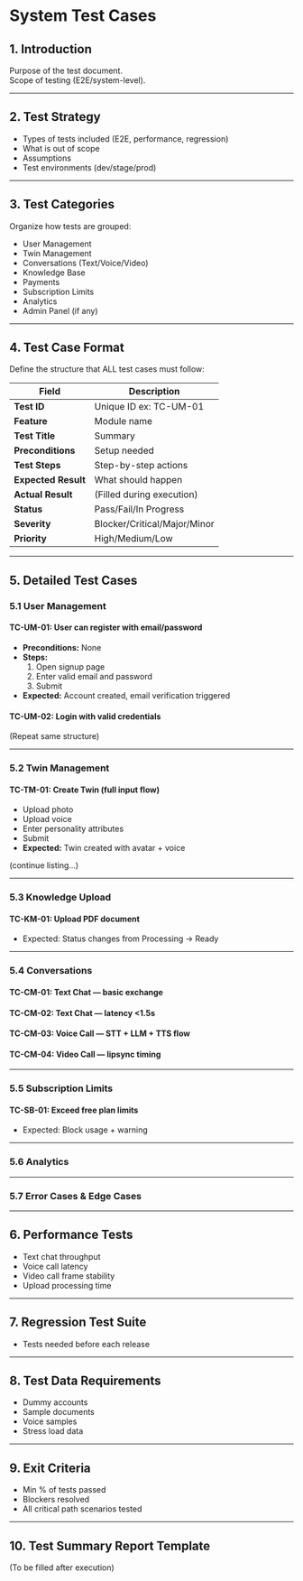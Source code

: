 # System Test Cases

## 1. Introduction
Purpose of the test document.  
Scope of testing (E2E/system-level).

---

## 2. Test Strategy
- Types of tests included (E2E, performance, regression)
- What is out of scope
- Assumptions
- Test environments (dev/stage/prod)

---

## 3. Test Categories
Organize how tests are grouped:
- User Management
- Twin Management
- Conversations (Text/Voice/Video)
- Knowledge Base
- Payments
- Subscription Limits
- Analytics
- Admin Panel (if any)

---

## 4. Test Case Format
Define the structure that ALL test cases must follow:

| Field | Description |
|-------|-------------|
| **Test ID** | Unique ID ex: TC-UM-01 |
| **Feature** | Module name |
| **Test Title** | Summary |
| **Preconditions** | Setup needed |
| **Test Steps** | Step-by-step actions |
| **Expected Result** | What should happen |
| **Actual Result** | (Filled during execution) |
| **Status** | Pass/Fail/In Progress |
| **Severity** | Blocker/Critical/Major/Minor |
| **Priority** | High/Medium/Low |

---

## 5. Detailed Test Cases

### 5.1 User Management

#### TC-UM-01: User can register with email/password
- **Preconditions:** None  
- **Steps:**  
  1. Open signup page  
  2. Enter valid email and password  
  3. Submit  
- **Expected:** Account created, email verification triggered  

#### TC-UM-02: Login with valid credentials  
(Repeat same structure)

---

### 5.2 Twin Management

#### TC-TM-01: Create Twin (full input flow)
- Upload photo  
- Upload voice  
- Enter personality attributes  
- Submit  
- **Expected:** Twin created with avatar + voice  

(continue listing…)

---

### 5.3 Knowledge Upload

#### TC-KM-01: Upload PDF document
- Expected: Status changes from Processing → Ready  

---

### 5.4 Conversations

#### TC-CM-01: Text Chat — basic exchange  
#### TC-CM-02: Text Chat — latency <1.5s  
#### TC-CM-03: Voice Call — STT + LLM + TTS flow  
#### TC-CM-04: Video Call — lipsync timing  

---

### 5.5 Subscription Limits

#### TC-SB-01: Exceed free plan limits  
- Expected: Block usage + warning  

---

### 5.6 Analytics

---

### 5.7 Error Cases & Edge Cases

---

## 6. Performance Tests
- Text chat throughput
- Voice call latency
- Video call frame stability
- Upload processing time

---

## 7. Regression Test Suite
- Tests needed before each release

---

## 8. Test Data Requirements
- Dummy accounts
- Sample documents
- Voice samples
- Stress load data

---

## 9. Exit Criteria
- Min % of tests passed  
- Blockers resolved  
- All critical path scenarios tested  

---

## 10. Test Summary Report Template
(To be filled after execution)

